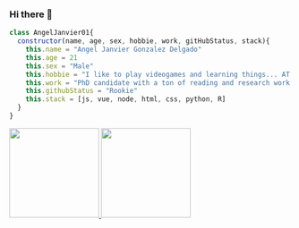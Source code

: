 ### Hi there 👋
```javascript
class AngelJanvier01{
  constructor(name, age, sex, hobbie, work, gitHubStatus, stack){
    this.name = "Angel Janvier Gonzalez Delgado"
    this.age = 21
    this.sex = "Male"
    this.hobbie = "I like to play videogames and learning things... AT THE SAME TIME"
    this.work = "PhD candidate with a ton of reading and research work <- i love my PhD!"
    this.githubStatus = "Rookie"
    this.stack = [js, vue, node, html, css, python, R]
  }
}
```

<a href="https://github.com/unciafidelis">
  <img height="160em" src="https://github-readme-stats.vercel.app/api?username=unciafidelis">
  <img height="160em" src="https://github-readme-stats.vercel.app/api/top-langs/?username=unciafidelis">
</a>
